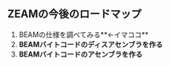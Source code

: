 ##  ZEAMの今後のロードマップ

1. BEAMの仕様を調べてみる**←イマココ**
2. **BEAMバイトコードのディスアセンブラを作る**
3. **BEAMバイトコードのアセンブラを作る**
